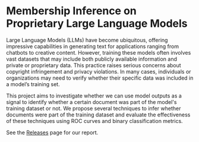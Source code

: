 # Membership Inference on Proprietary Large Language Models

Large Language Models (LLMs) have become ubiquitous, offering impressive capabilities in generating text for applications ranging from chatbots to creative content. However, training these models often involves vast datasets that may include both publicly available information and private or proprietary data. This practice raises serious concerns about copyright infringement and privacy violations. In many cases, individuals or organizations may need to verify whether their specific data was included in a model’s training set.

This project aims to investigate whether we can use model outputs as a signal to identify whether a certain document was part of the model's training dataset or not. We propose several techniques to infer whether documents were part of the training dataset and evaluate the effectiveness of these techniques using ROC curves and binary classification metrics.

See the [Releases](https://github.com/millionhz/llm-membership-inference/releases) page for our report.